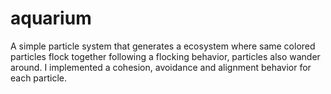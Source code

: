 # aquarium
A simple particle system that generates a ecosystem where same colored particles flock together following a flocking behavior, particles also wander around. I implemented a cohesion, avoidance and alignment behavior for each particle. 
